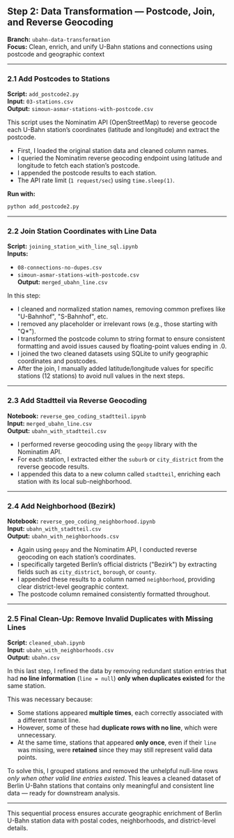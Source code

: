 ## Step 2: Data Transformation — Postcode, Join, and Reverse Geocoding

**Branch:** `ubahn-data-transformation`  
**Focus:** Clean, enrich, and unify U-Bahn stations and connections using postcode and geographic context

---

###  2.1 Add Postcodes to Stations

**Script:** `add_postcode2.py`  
**Input:** `03-stations.csv`  
**Output:** `simoun-asmar-stations-with-postcode.csv`

This script uses the Nominatim API (OpenStreetMap) to reverse geocode each U-Bahn station’s coordinates (latitude and longitude) and extract the postcode.

- First, I loaded the original station data and cleaned column names.
- I queried the Nominatim reverse geocoding endpoint using latitude and longitude to fetch each station’s postcode.
- I appended the postcode results to each station.
- The API rate limit (`1 request/sec`) using `time.sleep(1)`.

**Run with:**
```bash
python add_postcode2.py
```

---

###  2.2 Join Station Coordinates with Line Data

**Script:** `joining_station_with_line_sql.ipynb`  
**Inputs:**
- `08-connections-no-dupes.csv`
- `simoun-asmar-stations-with-postcode.csv`  
**Output:** `merged_ubahn_line.csv`

In this step:
- I cleaned and normalized station names, removing common prefixes like "U-Bahnhof", "S-Bahnhof", etc.
- I removed any placeholder or irrelevant rows (e.g., those starting with "Q*").
- I transformed the postcode column to string format to ensure consistent formatting and avoid issues caused by floating-point values ending in .0.
- I joined the two cleaned datasets using SQLite to unify geographic coordinates and postcodes.
- After the join, I manually added latitude/longitude values for specific stations (12 stations) to avoid null values in the next steps.

---

###  2.3 Add Stadtteil via Reverse Geocoding

**Notebook:** `reverse_geo_coding_stadtteil.ipynb`  
**Input:** `merged_ubahn_line.csv`  
**Output:** `ubahn_with_stadtteil.csv`

- I performed reverse geocoding using the `geopy` library with the Nominatim API.
- For each station, I extracted either the `suburb` or `city_district` from the reverse geocode results.
- I appended this data to a new column called `stadtteil`, enriching each station with its local sub-neighborhood.

---

### 2.4 Add Neighborhood (Bezirk)

**Notebook:** `reverse_geo_coding_neighborhood.ipynb`  
**Input:** `ubahn_with_stadtteil.csv`  
**Output:** `ubahn_with_neighborhoods.csv`

- Again using `geopy` and the Nominatim API, I conducted reverse geocoding on each station’s coordinates.
- I specifically targeted Berlin’s official districts ("Bezirk") by extracting fields such as `city_district`, `borough`, or `county`.
- I appended these results to a column named `neighborhood`, providing clear district-level geographic context.
- The postcode column remained consistently formatted throughout.

---
### 2.5 Final Clean-Up: Remove Invalid Duplicates with Missing Lines

**Script:** `cleaned_ubah.ipynb`  
**Input:** `ubahn_with_neighborhoods.csv`  
**Output:** `ubahn.csv`

In this last step, I refined the data by removing redundant station entries that had **no line information** (`line = null`) **only when duplicates existed** for the same station.

This was necessary because:

- Some stations appeared **multiple times**, each correctly associated with a different transit line.
- However, some of these had **duplicate rows with no line**, which were unnecessary.
- At the same time, stations that appeared **only once**, even if their `line` was missing, were **retained** since they may still represent valid data points.

To solve this, I grouped stations and removed the unhelpful null-line rows *only when other valid line entries existed*. This leaves a cleaned dataset of Berlin U-Bahn stations that contains only meaningful and consistent line data — ready for downstream analysis.

---
This sequential process ensures accurate geographic enrichment of Berlin U-Bahn station data with postal codes, neighborhoods, and district-level details.
